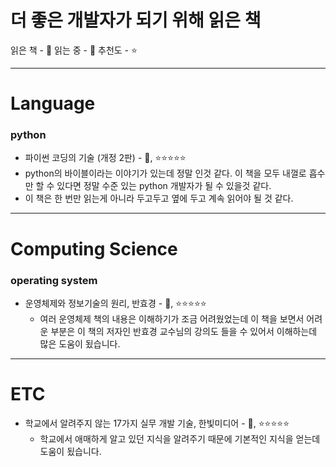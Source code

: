 # 더 좋은 개발자가 되기 위해 읽은 책

읽은 책 - 📒
읽는 중 - 📖
추천도 - ⭐

---

# Language
### python
* 파이썬 코딩의 기술 (개정 2판) - 📖, ⭐⭐⭐⭐⭐
 * python의 바이블이라는 이야기가 있는데 정말 인것 같다. 이 책을 모두 내껄로 흡수만 할 수 있다면 정말 수준 있는 python 개발자가 될 수 있을것 같다.
 * 이 책은 한 번만 읽는게 아니라 두고두고 옆에 두고 계속 읽어야 될 것 같다.

---

# Computing Science
### operating system
* 운영체제와 정보기술의 원리, 반효경 - 📒, ⭐⭐⭐⭐⭐
  * 여러 운영체제 책의 내용은 이해하기가 조금 어려웠었는데 이 책을 보면서 어려운 부분은 이 책의 저자인 반효경 교수님의 강의도 들을 수 있어서 이해하는데 많은 도움이 됬습니다.
---

# ETC
* 학교에서 알려주지 않는 17가지 실무 개발 기술, 한빛미디어 - 📒, ⭐⭐⭐⭐⭐
  * 학교에서 애매하게 알고 있던 지식을 알려주기 때문에 기본적인 지식을 얻는데 도움이 됬습니다.
